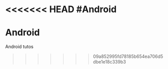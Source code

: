 <<<<<<< HEAD
#Android
=======
# Android
Android tutos
>>>>>>> 09a852995fd78185b654ea706d5dbe1e18c339b3

